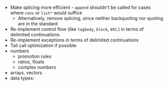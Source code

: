 - Make splicing more efficient - `append` shouldn't be called for cases where `cons` or `list*` would suffice
  - Alternatively, remove splicing, since neither backquoting nor quoting are in the standard
- Re-implement control flow (like `tagbody`, `block`, etc.) in terms of delimited continuations
- Re-implement exceptions in terms of delimited continuations
- Tail call optimization if possible
- numbers
  - promotion rules
  - ratios, floats
  - complex numbers
- arrays, vectors
- data types:
